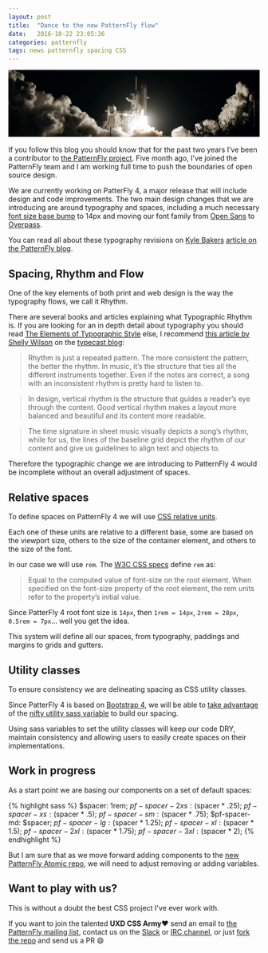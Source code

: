 ```yaml
---
layout: post
title:  "Dance to the new PatternFly flow"
date:   2016-10-22 23:05:36
categories: patternfly
tags: news patternfly spacing CSS
---
```


![PatternFly new visuals](/img/spaces/spaces.jpg)

If you follow this blog you should know that for the past two years I’ve been a contributor to [the PatternFly project](https://www.patternfly.org/). Five month ago, I've joined the PatternFly team and I am working full time to push the boundaries of open source design.

We are currently working on PatterFly 4, a major release that will include design and code improvements. The two main design changes that we are introducing are around typography and spaces, including a much necessary [font size base bump](https://medium.com/attack-the-front/your-body-text-is-too-small-5e02d36dc902#.o9y3t6r40) to 14px and moving our font family from [Open
Sans](https://fonts.google.com/specimen/Open+Sans) to [Overpass](http://overpassfont.org/).

You can read all about these typography revisions on [Kyle Bakers](https://github.com/orgs/patternfly/people/kybaker) [article on the PatternFly blog](#).

## Spacing, Rhythm and Flow

One of the key elements of both print and web design is the way the typography flows, we call it Rhythm.

There are several books and articles explaining what Typographic Rhythm is. If you are looking for an in depth detail about typography you should read [The Elements of Typographic Style](https://www.amazon.com/Elements-Typographic-Style-Robert-Bringhurst/dp/0881791326) else, I recommend [this article by Shelly Wilson](http://typecast.com/blog/4-simple-steps-to-vertical-rhythm) on the [typecast blog](http://typecast.com/):

> Rhythm is just a repeated pattern. The more consistent the pattern, the better the rhythm. In music, it’s the structure that ties all the different instruments together. Even if the notes are correct, a song with an inconsistent rhythm is pretty hard to listen to.

> In design, vertical rhythm is the structure that guides a reader’s eye through the content. Good vertical rhythm makes a layout more balanced and beautiful and its content more readable.

> The time signature in sheet music visually depicts a song’s rhythm, while for us, the lines of the baseline grid depict the rhythm of our content and give us guidelines to align text and objects to.

Therefore the typographic change we are introducing to PatternFly 4 would be incomplete without an overall adjustment of spaces.

## Relative spaces

To define spaces on PatternFly 4 we will use [CSS relative units](https://developer.mozilla.org/en/docs/Web/CSS/length).

Each one of these units are relative to a different base, some are based on the viewport size, others to the size of the container element, and others to the size of the font.

In our case we will use `rem`. The [W3C CSS specs](https://www.w3.org/TR/2016/CR-css-values-3-20160929/#rem) define `rem` as:

> Equal to the computed value of font-size on the root element. When specified on the font-size property of the root element, the rem units refer to the property’s initial value.

Since PatterFly 4 root font size is `14px`, then `1rem = 14px`, `2rem = 28px`, `0.5rem = 7px`... well you get the idea.

This system will define all our spaces, from typography, paddings and margins to grids and gutters.

## Utility classes

To ensure consistency we are delineating spacing as CSS utility classes.

Since PatterFly 4 is based on [Bootstrap 4](http://v4-alpha.getbootstrap.com/), we will be able to [take advantage](http://v4-alpha.getbootstrap.com/utilities/spacing/) of the [nifty utility sass variable](https://github.com/twbs/bootstrap/blob/v4-dev/scss/_variables.scss#L79-L100) to build our spacing.

Using sass variables to set the utility classes will keep our code DRY, maintain consistency and allowing users to easily create spaces on their implementations.

## Work in progress

As a start point we are basing our components on a set of default spaces:

{% highlight sass %}
$spacer:           1rem;
$pf-spacer-2xs:    ($spacer * .25);
$pf-spacer-xs:     ($spacer * .5);
$pf-spacer-sm:     ($spacer * .75);
$pf-spacer-md:     $spacer;
$pf-spacer-lg:     ($spacer * 1.25);
$pf-spacer-xl:     ($spacer * 1.5);
$pf-spacer-2xl:    ($spacer * 1.75);
$pf-spacer-3xl:    ($spacer * 2);
{% endhighlight %}


But I am sure that as we move forward adding components to the [new PatternFly Atomic repo](https://github.com/patternfly/patternfly-atomic), we will need to adjust removing or adding variables.

## Want to play with us?

This is without a doubt the best CSS project I've ever work with.

If you want to join the talented **UXD CSS Army:heart:** send an email to [the PatternFly mailing list](mailto:patternfly@redhat.com), contact us on the [Slack](http://patternfly.slack.com) or [IRC channel](http://webchat.freenode.net/?channels=#patternfly), or just [fork the repo](https://github.com/patternfly/patternfly-atomic) and send us a PR :smile:
